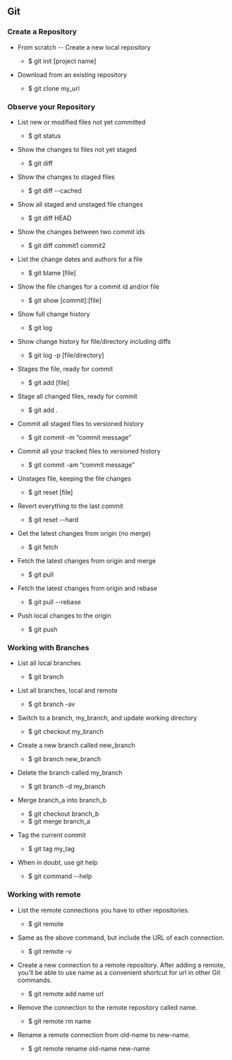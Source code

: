 ## Git


### Create a Repository

- From scratch -- Create a new local repository
    + $ git init [project name]
    
- Download from an existing repository
    + $ git clone my_url
    
### Observe your Repository

- List new or modified files not yet committed
    + $ git status

- Show the changes to files not yet staged
    + $ git diff
     
- Show the changes to staged files
    + $ git diff --cached
    
- Show all staged and unstaged file changes
    + $ git diff HEAD

- Show the changes between two commit ids
    + $ git diff commit1 commit2

- List the change dates and authors for a file
    + $ git blame [file]

- Show the file changes for a commit id and/or file
    + $ git show [commit]:[file]

- Show full change history
    + $ git log

- Show change history for file/directory including diffs
    + $ git log -p [file/directory]

- Stages the file, ready for commit
    + $ git add [file]

- Stage all changed files, ready for commit
    + $ git add .

- Commit all staged files to versioned history
    + $ git commit -m “commit message”

- Commit all your tracked files to versioned history
    + $ git commit -am “commit message”

- Unstages file, keeping the file changes
    + $ git reset [file]

- Revert everything to the last commit
    + $ git reset --hard

- Get the latest changes from origin (no merge)
    + $ git fetch

- Fetch the latest changes from origin and merge
    + $ git pull

- Fetch the latest changes from origin and rebase
    + $ git pull --rebase

- Push local changes to the origin
    + $ git push

### Working with Branches

- List all local branches
    + $ git branch

- List all branches, local and remote
    + $ git branch -av

- Switch to a branch, my_branch,
and update working directory
    + $ git checkout my_branch

- Create a new branch called new_branch
    + $ git branch new_branch

- Delete the branch called my_branch
    + $ git branch -d my_branch

- Merge branch_a into branch_b
    + $ git checkout branch_b
    + $ git merge branch_a

- Tag the current commit
    + $ git tag my_tag

- When in doubt, use git help
    + $ git command --help

### Working with remote

- List the remote connections you have to other repositories.
    + $ git remote
    
- Same as the above command, but include the URL of each connection.
    + $ git remote -v

- Create a new connection to a remote repository. After adding a remote, you’ll be able to use name as a convenient shortcut for url in other Git commands.
    + $ git remote add name url

- Remove the connection to the remote repository called name.
    + $ git remote rm name

- Rename a remote connection from old-name to new-name.
    + $ git remote rename old-name new-name